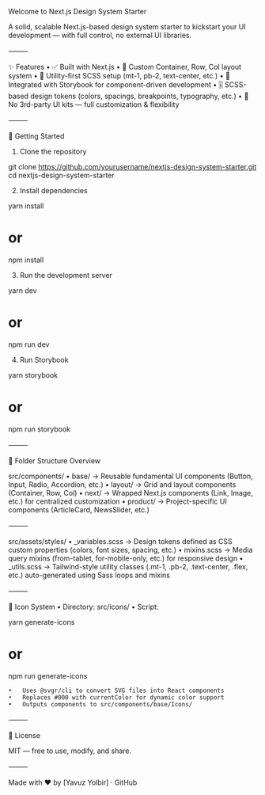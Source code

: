 Welcome to Next.js Design System Starter

A solid, scalable Next.js-based design system starter to kickstart your UI development — with full control, no external UI libraries.

⸻

✨ Features
	•	✅ Built with Next.js
	•	🧱 Custom Container, Row, Col layout system
	•	🎨 Utility-first SCSS setup (mt-1, pb-2, text-center, etc.)
	•	🧩 Integrated with Storybook for component-driven development
	•	🎚️ SCSS-based design tokens (colors, spacings, breakpoints, typography, etc.)
	•	🧼 No 3rd-party UI kits — full customization & flexibility

⸻

🔧 Getting Started

1. Clone the repository

git clone https://github.com/yourusername/nextjs-design-system-starter.git
cd nextjs-design-system-starter

2. Install dependencies

yarn install
# or
npm install

3. Run the development server

yarn dev
# or
npm run dev

4. Run Storybook

yarn storybook
# or
npm run storybook



⸻

📁 Folder Structure Overview

src/components/
	•	base/ → Reusable fundamental UI components (Button, Input, Radio, Accordion, etc.)
	•	layout/ → Grid and layout components (Container, Row, Col)
	•	next/ → Wrapped Next.js components (Link, Image, etc.) for centralized customization
	•	product/ → Project-specific UI components (ArticleCard, NewsSlider, etc.)

⸻

src/assets/styles/
	•	_variables.scss → Design tokens defined as CSS custom properties (colors, font sizes, spacing, etc.)
	•	mixins.scss → Media query mixins (from-tablet, for-mobile-only, etc.) for responsive design
	•	_utils.scss → Tailwind-style utility classes (.mt-1, .pb-2, .text-center, .flex, etc.) auto-generated using Sass loops and mixins

⸻

🎨 Icon System
	•	Directory: src/icons/
	•	Script:

yarn generate-icons
# or
npm run generate-icons

	•	Uses @svgr/cli to convert SVG files into React components
	•	Replaces #000 with currentColor for dynamic color support
	•	Outputs components to src/components/base/Icons/

⸻

📘 License

MIT — free to use, modify, and share.

⸻

Made with ❤️ by [Yavuz Yolbir] · GitHub